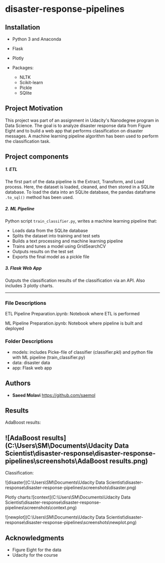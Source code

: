 # disaster-response-pipelines
## Installation

- Python 3 and Anaconda

- Flask
- Plotly
- Packages:
  - NLTK
  - Scikit-learn
  - Pickle
  - SQlite

## 

## Project Motivation

This project was part of an assignment in Udacity's Nanodegree program in Data Science. The goal is to analyze disaster response data from Figure Eight and to build a web app that performs classification on disaster messages. A machine learning pipeline algorithm has been used to perform the classification task.

## 

## Project components

##### 1. ETL

The first part of the data pipeline is the Extract, Transform, and Load process. Here, the dataset is loaded, cleaned, and then stored in a SQLite database. To load the data into an SQLite database, the pandas dataframe `.to_sql()` method has been used.



##### 2. ML Pipeline

Python script `train_classifier.py`, writes a machine learning pipeline that:

- Loads data from the SQLite database
- Splits the dataset into training and test sets
- Builds a text processing and machine learning pipeline
- Trains and tunes a model using GridSearchCV
- Outputs results on the test set
- Exports the final model as a pickle file



##### 3. Flask Web App

Outputs the classification results of the classification via an API. Also includes 3 plotly charts.

----------------------------------------------------------------------------------------------------------------------------------------------------------

### File Descriptions

ETL Pipeline Preparation.ipynb: Notebook where ETL is performed

ML Pipeline Preparation.ipynb: Notebook where pipeline is built and deployed

### Folder Descriptions

- models: includes Picke-file of classifier (classifier.pkl) and python file with ML pipeline (train_classifier.py)
- data: disaster data
- app: Flask web app



## Authors

- **Saeed Molavi** https://github.com/saemol

## 

## Results

AdaBoost results:

## ![AdaBoost results](C:\Users\SM\Documents\Udacity Data Scientist\disaster-response\disaster-response-pipelines\screenshots\AdaBoost results.png)

Classification:

![disaster](C:\Users\SM\Documents\Udacity Data Scientist\disaster-response\disaster-response-pipelines\screenshots\disaster.png)



Plotly charts:![context](C:\Users\SM\Documents\Udacity Data Scientist\disaster-response\disaster-response-pipelines\screenshots\context.png)

![newplot](C:\Users\SM\Documents\Udacity Data Scientist\disaster-response\disaster-response-pipelines\screenshots\newplot.png)

## Acknowledgments

- Figure Eight for the data
- Udacity for the course